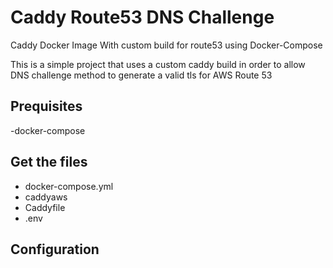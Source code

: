 # Caddy Route53 DNS Challenge
Caddy Docker Image With custom build for route53 using Docker-Compose

This is a simple project that uses a custom caddy build in order to allow DNS challenge method to generate a valid tls for AWS Route 53

## Prequisites
-docker-compose

## Get the files
- docker-compose.yml
- caddyaws
- Caddyfile
- .env

## Configuration

